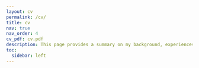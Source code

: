 ```yaml
---
layout: cv
permalink: /cv/
title: cv
nav: true
nav_order: 4
cv_pdf: cv.pdf
description: This page provides a summary on my background, experiences. You can download my cv, with details by clicking on the <strong> pdf icon</strong>.
toc:
  sidebar: left
---
```

